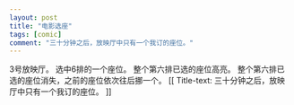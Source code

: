 ```yaml
---
layout: post
title: "电影选座"
tags: [comic]
comment: "三十分钟之后，放映厅中只有一个我订的座位。"
---
```

3号放映厅。
选中6排的一个座位。
整个第六排已选的座位高亮。
整个第六排已选的座位消失，之前的座位依次往后挪一个。
[[ Title-text: 三十分钟之后，放映厅中只有一个我订的座位。 ]]